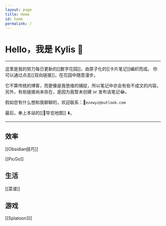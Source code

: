 ```yaml
---
layout: page
title: Home
id: home
permalink: /
---
```


# Hello，我是 Kylis 👋

***

这里是我的努力每日更新的[[数字花园]]，由原子化的[[卡片笔记]]编织而成。
你可以通过点击[[双向链接]]，在花园中随意漫步。

它不算传统的博客，而更像是我思维的捕捉，所以笔记中亦会有些不成文的内容。另外，有些链接尚未存在，是因为我暂未创建 or 发布该笔记😂。

假如您有什么想和我聊聊的，欢迎联系：📨`ezewyz@outlook.com`

最后，奉上本站的[[🧭导览地图]] ⬇️。

***

## 效率

[[Obsidian技巧]]

[[PicGo]]

## 生活

[[菜谱]]

## 游戏

[[Splatoon3]]
